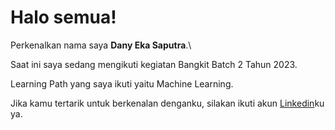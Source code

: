 # Halo semua! 

Perkenalkan nama saya **Dany Eka Saputra**.\

Saat ini saya sedang mengikuti kegiatan Bangkit Batch 2 Tahun 2023.

Learning Path yang saya ikuti yaitu Machine Learning.

Jika kamu tertarik untuk berkenalan denganku, silakan ikuti akun [Linkedin](https://www.linkedin.com/in/dany-eka-saputra)ku ya.
